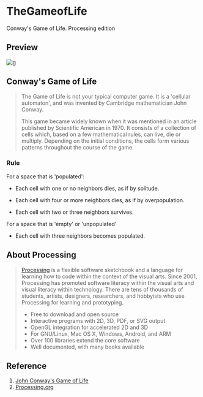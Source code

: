 # TheGameofLife

Conway's Game of Life.  Processing edition

## Preview
 
![g](https://user-images.githubusercontent.com/10514065/57601967-80505700-7590-11e9-8282-96e1701c304b.gif)

## Conway's Game of Life

> The Game of Life is not your typical computer game. It is a 'cellular automaton', and was invented by Cambridge mathematician John Conway.
>
> This game became widely known when it was mentioned in an article published by Scientific American in 1970. It consists of a collection of cells which, based on a few mathematical rules, can live, die or multiply. Depending on the initial conditions, the cells form various patterns throughout the course of the game.

### Rule

For a space that is 'populated':

- Each cell with one or no neighbors dies, as if by solitude.

- Each cell with four or more neighbors dies, as if by overpopulation.

- Each cell with two or three neighbors survives.

For a space that is 'empty' or 'unpopulated'

- Each cell with three neighbors becomes populated.

## About Processing

> [Processing](https://processing.org/) is a flexible software sketchbook and a language for learning how to code within the context of the visual arts. Since 2001, Processing has promoted software literacy within the visual arts and visual literacy within technology. There are tens of thousands of students, artists, designers, researchers, and hobbyists who use Processing for learning and prototyping.
>
> - Free to download and open source
> - Interactive programs with 2D, 3D, PDF, or SVG output
> - OpenGL integration for accelerated 2D and 3D
> - For GNU/Linux, Mac OS X, Windows, Android, and ARM
> - Over 100 libraries extend the core software
> - Well documented, with many books available

## Reference

1. [John Conway's Game of Life](https://bitstorm.org/gameoflife/)
2. [Processing.org](https://processing.org/)
